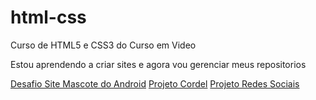 # html-css
 Curso de HTML5 e CSS3 do Curso em Video

Estou aprendendo a criar sites e agora vou gerenciar meus repositorios

<a href="https://nekolacat.github.io/projeto-android">Desafio Site Mascote do Android</a>
<a href="https://nekolacat.github.io/projeto-cordel/">Projeto Cordel</a>
<a href="https://nekolacat.github.io/projeto-social/">Projeto Redes Sociais</a>

